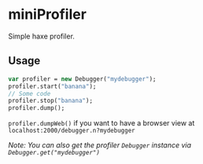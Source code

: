 # miniProfiler
Simple haxe profiler.

## Usage

```haxe
var profiler = new Debugger("mydebugger");
profiler.start("banana");
// Some code
profiler.stop("banana");
profiler.dump();
```

`profiler.dumpWeb()` if you want to have a browser view at `localhost:2000/debugger.n?mydebugger`

_Note: You can also get the profiler `Debugger` instance via `Debugger.get("mydebugger")`_
